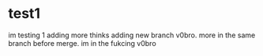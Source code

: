 # test1
 im testing 1
adding more thinks
adding new branch v0bro. more in the same branch before merge. im in the fukcing v0bro